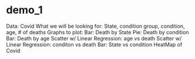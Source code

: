 # demo_1

Data: Covid 
What we will be looking for: State, condition group, condition, age, # of deaths
Graphs to plot:
    Bar: Death by State
    Pie: Death by condition
    Bar: Death by age
    Scatter w/ Linear Regression: age vs death
    Scatter w/ Linear Regression: conditon vs death
    Bar: State vs condition
    HeatMap of Covid
